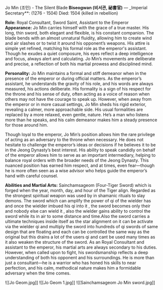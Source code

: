 Jo Min (조민) - The Silent Blade
**Biseogwan (비서관, 祕書官)** — _Imperial Secretary**:   (1276 - 1504)
Died: 1504 (killed in rebellion)

**Role:** Royal Consultant, Sword Saint, Assistant to the Emperor  
**Appearance:** Jo Min carries himself with the grace of a true master. His long, thin sword, both elegant and flexible, is his constant companion. The blade bends with an almost unnatural fluidity, allowing him to create wind and air slashes or to twist it around his opponent’s weapons. His attire is simple yet refined, matching his formal role as the emperor's assistant. Though he exudes a quiet composure, his eyes reflect a deep intelligence and focus, always alert and calculating. Jo Min’s movements are deliberate and precise, a reflection of both his martial prowess and disciplined mind.

**Personality:** Jo Min maintains a formal and stiff demeanor when in the presence of the emperor or during official matters. As the emperor’s assistant, he understands the gravity of his role, and his words are always measured, his actions deliberate. His formality is a sign of his respect for the throne and his sense of duty, often acting as a voice of reason when others may not have the courage to speak up. However, when away from the emperor or in more casual settings, Jo Min sheds his rigid exterior, revealing a calmer, more approachable side. His usual formalities are replaced by a more relaxed, even gentle, nature. He’s a man who listens more than he speaks, and his calm demeanor makes him a steady presence for those around him.

Though loyal to the emperor, Jo Min’s position allows him the rare privilege of acting as an adversary to the throne when necessary. He does not hesitate to challenge the emperor’s ideas or decisions if he believes it to be in the Jeong Dynasty’s best interest. His ability to speak candidly on behalf of the emperor allows him to serve as an important intermediary, helping to balance royal orders with the broader needs of the Jeong Dynasty. This nuanced position has earned him respect, and at times, even fear—though he is more often seen as a wise advisor who helps guide the emperor’s hand with careful counsel.

**Abilities and Martial Arts:** Sainchamsageom (Four-Tiger Sword) which is forged when the year, month, day, and hour of the Tiger align. Regarded as the strongest spiritual weapon was used by in shamanic rituals to slay demons. The sword which can amplify the power of qi of the wielder has and once the wielder imbued his qi into it , the sword becomes only their and nobody else can wield it , also the wielder gains ability to control the sword while its in air to some distance and time.Also the sword carries a ultimate techniques inside itself as the star alignment on it can be activate via the wielder qi and multiply the sword into hundreds of qi swords of same design  that are floating and each can be controlled the same way as the original  but this drains a lot of the users qi and cant be used many times as it also weaken the structure of the sword.
As an Royal Consultant and assistant to the emperor, his martial arts are always secondary to his duties. However, when called upon to fight, his swordsmanship reflects a deep understanding of both his opponent and his surroundings. He is more than just a consultant—he is a warrior who has honed his skills to near perfection, and his calm, methodical nature makes him a formidable adversary when the time comes.

![[Jo Geom.jpg]]
![[Jo Geom 1.jpg]]
![[Sainchamsageom Jo Min sword.jpg]]